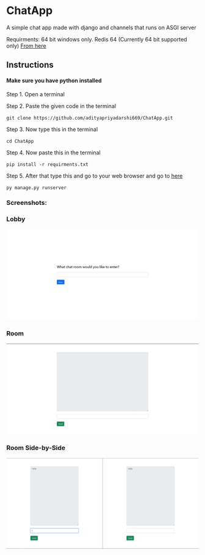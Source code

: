 # ChatApp
A simple chat app made with django and channels that runs on ASGI server

Requirments:
64 bit windows only.
Redis 64 (Currently 64 bit supported only) <a href="https://github.com/microsoftarchive/redis/releases">From here</a>

<h2>Instructions</h2>

<h4>Make sure you have python installed</h4>

Step 1. Open a terminal

Step 2. Paste the given code in the terminal
```
git clone https://github.com/adityapriyadarshi669/ChatApp.git
```
Step 3. Now type this in the terminal
```
cd ChatApp
```
Step 4. Now paste this in the terminal
```
pip install -r requirments.txt
```
Step 5. After that type this and go to your web browser and go to <a href="http://localhost:8000/chat">here</a>
```
py manage.py runserver
```

<h3>Screenshots:</h3>

<h3>Lobby</h3>
<img src="https://github.com/adityapriyadarshi669/ChatApp/blob/master/Screnshots/ASGI1.jpg?raw=true">

<h3>Room</h3>
<img src="https://github.com/adityapriyadarshi669/ChatApp/blob/master/Screnshots/ASGI2.jpg?raw=true">

<h3>Room Side-by-Side</h3>
<img src="https://github.com/adityapriyadarshi669/ChatApp/blob/master/Screnshots/ASGI3.jpg?raw=true">
